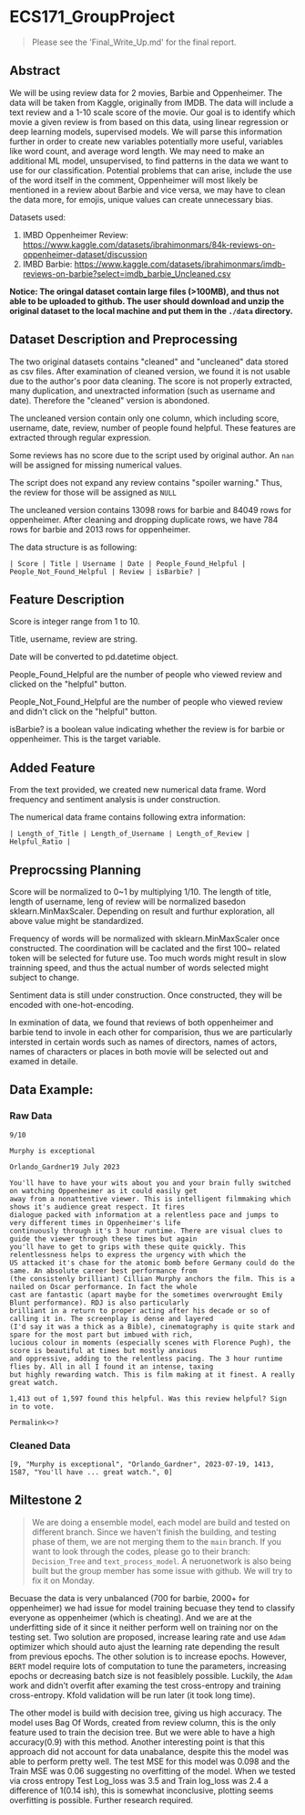 # ECS171_GroupProject

> Please see the 'Final_Write_Up.md' for the final report.

## Abstract
We will be using review data for 2 movies, Barbie and Oppenheimer. The data will be taken from Kaggle, originally from 
IMDB. The data will include a text review and a 1-10 scale score of the movie. Our goal is to identify which movie a 
given review is from based on this data, using linear regression or deep learning models, supervised models. We will 
parse this information further in order to create new variables potentially more useful, variables like word count, and 
average word length. We may need to make an additional ML model, unsupervised, to find patterns in the data we want to 
use for our classification. Potential problems that can arise, include the use of the word itself in the comment, 
Oppenheimer will most likely be mentioned in a review about Barbie and vice versa, we may have to clean the data more, 
for emojis, unique values can create unnecessary bias.

Datasets used:

1. IMBD Oppenheimer Review: https://www.kaggle.com/datasets/ibrahimonmars/84k-reviews-on-oppenheimer-dataset/discussion
2. IMBD Barbie: https://www.kaggle.com/datasets/ibrahimonmars/imdb-reviews-on-barbie?select=imdb_barbie_Uncleaned.csv

**Notice: The oringal dataset contain large files (>100MB), and thus not able to be uploaded to github. The user should 
download and unzip the original dataset to the local machine and put them in the `./data` directory.**
 
## Dataset Description and Preprocessing

The two original datasets contains "cleaned" and "uncleaned" data stored as csv files. After examination of cleaned 
version, we found it is not usable due to the author's poor data cleaning. The score is not properly extracted, many 
duplication, and unextracted information (such as username and date). Therefore the "cleaned" version is abondoned.

The uncleaned version contain only one column, which including score, username, date, review, number of people found 
helpful. These features are extracted through regular expression.

Some reviews has no score due to the script used by original author. An `nan` will be assigned for missing numerical values.

The script does not expand any review contains "spoiler warning." Thus, the review for those will be assigned as `NULL`

The uncleaned version contains 13098 rows for barbie and 84049 rows for oppenheimer. After cleaning and dropping 
duplicate rows, we have 784 rows for barbie and 2013 rows for oppenheimer.

The data structure is as following:

```
| Score | Title | Username | Date | People_Found_Helpful | People_Not_Found_Helpful | Review | isBarbie? |
```

## Feature Description

Score is integer range from 1 to 10.

Title, username, review are string.

Date will be converted to pd.datetime object.

People_Found_Helpful are the number of people who viewed review and clicked on the "helpful" button.

People_Not_Found_Helpful are the number of people who viewed review and didn't click on the "helpful" button.

isBarbie? is a boolean value indicating whether the review is for barbie or oppenheimer. This is the target variable.

## Added Feature

From the text provided, we created new numerical data frame. Word frequency and sentiment analysis is under construction.

The numerical data frame contains following extra information:

```
| Length_of_Title | Length_of_Username | Length_of_Review | Helpful_Ratio |
```

## Preprocssing Planning

Score will be normalized to 0~1 by multiplying 1/10. The length of title, length of username, leng of review will be 
normalized basedon sklearn.MinMaxScaler. Depending on result and furthur exploration, all above value might be standardized.

Frequency of words will be normalized with sklearn.MinMaxScaler once constructed. The coordination will be caclated and 
the first 100~ related token will be selected for future use. Too much words might result in slow trainning speed, and thus
the actual number of words selected might subject to change.

Sentiment data is still under construction. Once constructed, they will be encoded with one-hot-encoding.

In exmination of data, we found that reviews of both oppenheimer and barbie tend to invole in each other for comparision, thus 
we are particularly intersted in certain words such as names of directors, names of actors, names of characters or places in 
both movie will be selected out and examed in detaile.

## Data Example:

### Raw Data

```text
9/10

Murphy is exceptional

Orlando_Gardner19 July 2023

You'll have to have your wits about you and your brain fully switched on watching Oppenheimer as it could easily get 
away from a nonattentive viewer. This is intelligent filmmaking which shows it's audience great respect. It fires 
dialogue packed with information at a relentless pace and jumps to very different times in Oppenheimer's life 
continuously through it's 3 hour runtime. There are visual clues to guide the viewer through these times but again 
you'll have to get to grips with these quite quickly. This relentlessness helps to express the urgency with which the 
US attacked it's chase for the atomic bomb before Germany could do the same. An absolute career best performance from 
(the consistenly brilliant) Cillian Murphy anchors the film. This is a nailed on Oscar performance. In fact the whole 
cast are fantastic (apart maybe for the sometimes overwrought Emily Blunt performance). RDJ is also particularly 
brilliant in a return to proper acting after his decade or so of calling it in. The screenplay is dense and layered 
(I'd say it was a thick as a Bible), cinematography is quite stark and spare for the most part but imbued with rich, 
lucious colour in moments (especially scenes with Florence Pugh), the score is beautiful at times but mostly anxious 
and oppressive, adding to the relentless pacing. The 3 hour runtime flies by. All in all I found it an intense, taxing 
but highly rewarding watch. This is film making at it finest. A really great watch.

1,413 out of 1,597 found this helpful. Was this review helpful? Sign in to vote.

Permalink<>?
```

### Cleaned Data

```
[9, "Murphy is exceptional", "Orlando_Gardner", 2023-07-19, 1413, 1587, "You'll have ... great watch.", 0]
```

## Miltestone 2

> We are doing a ensemble model, each model are build and tested on different branch. Since we haven't finish the building,
> and testing phase of them, we are not merging them to the `main` branch. If you want to look through the codes, please go
> to their branch: `Decision_Tree` and `text_process_model`. A neruonetwork is also being built but the group member has
> some issue with github. We will try to fix it on Monday.

Becuase the data is very unbalanced (700 for barbie, 2000+ for oppenheimer) we had issue for model training becuase they tend 
to classify everyone as oppenheimer (which is cheating). And we are at the underfitting side of it since it neither perform 
well on training nor on the testing set. Two solution are proposed, increase learing rate and use `Adam` optimizer which should 
auto ajust the learning rate depending the result from previous epochs. The other solution is to increase epochs. However, `BERT`
model require lots of computation to tune the parameters, increasing epochs or decreasing batch size is not feasiblely possible.
Luckily, the `Adam` work and didn't overfit after examing the test cross-entropy and training cross-entropy. Kfold validation will 
be run later (it took long time). 

The other model is build with decision tree, giving us high accuracy. The model uses Bag Of Words, created from review column, this
is the only feature used to train the decision tree. But we were able to have a high accuracy(0.9) with this method. Another interesting
point is that this approach did not account for data unabalance, despite this the model was able to perform pretty well. The test MSE 
for this model was 0.098 and the Train MSE was 0.06 suggesting no overfitting of the model. When we tested via cross entropy Test Log_loss was 3.5
and Train log_loss was 2.4 a difference of 1(0.14 ish), this is somewhat inconclusive, plotting seems overfitting is possible. Further research required.


